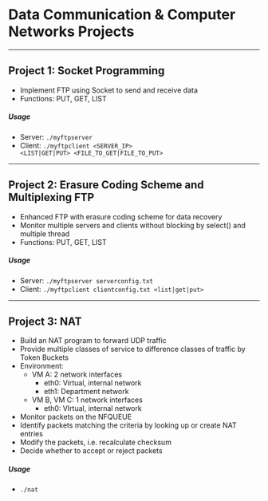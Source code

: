 # Data Communication & Computer Networks Projects

* * * 

## Project 1: Socket Programming
* Implement FTP using Socket to send and receive data
* Functions: PUT, GET, LIST
##### Usage
* Server:
<code>./myftpserver <PORT></code>
* Client:
<code>./myftpclient <SERVER_IP> <PORT> <LIST|GET|PUT> <FILE_TO_GET|FILE_TO_PUT></code>

* * *

## Project 2: Erasure Coding Scheme and Multiplexing FTP
* Enhanced FTP with erasure coding scheme for data recovery
* Monitor multiple servers and clients without blocking by select() and multiple thread
* Functions: PUT, GET, LIST
##### Usage
* Server: <code>./myftpserver serverconfig.txt</code>
* Client: <code>./myftpclient clientconfig.txt <list|get|put> <file></code>

* * *
## Project 3: NAT
* Build an NAT program to forward UDP traffic
* Provide multiple classes of service to difference classes of traffic by Token Buckets
* Environment: 
  * VM A: 2 network interfaces
    * eth0: Virtual, internal network
    * eth1: Department network
  * VM B, VM C: 1 network interfaces
    * eth0: VIrtual, internal network
 * Monitor packets on the NFQUEUE
 * Identify packets matching the criteria by looking up or create NAT entries
 * Modify the packets, i.e. recalculate checksum
 * Decide whether to accept or reject packets
 
##### Usage
 * <code>./nat<IP><LAN><MASK><bucket size><fill rate></code>
 
 
